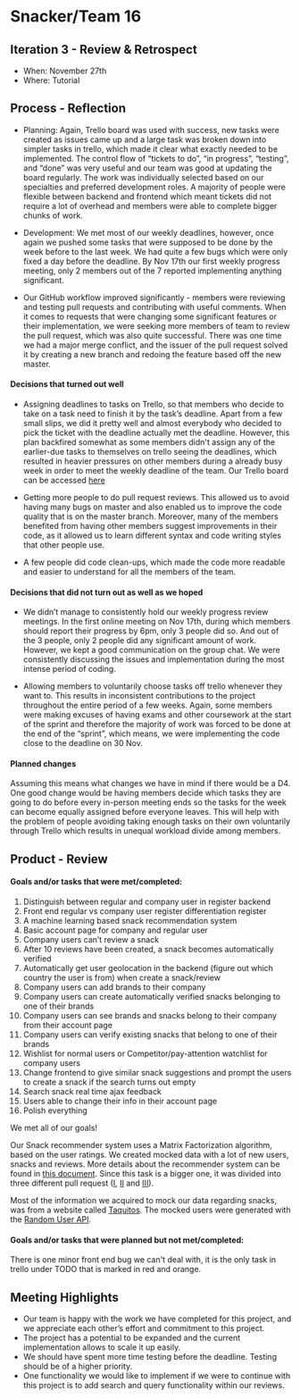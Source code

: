 # Snacker/Team 16

## Iteration 3 - Review & Retrospect

 * When: November 27th
 * Where: Tutorial

## Process - Reflection

 * Planning: Again, Trello board was used with success, new tasks were created as issues came up and a large task was broken down into simpler tasks in trello, which made it clear what exactly needed to be implemented. The control flow of “tickets to do”, “in progress”, “testing”, and “done” was very useful and our team was good at updating the board regularly. The work was individually selected based on our specialties and preferred development roles. A majority of people were flexible between backend and frontend which meant tickets did not require a lot of overhead and members were able to complete bigger chunks of work. 

 * Development: We met most of our weekly deadlines, however, once again we pushed some tasks that were supposed to be done by the week before to the last week. We had quite a few bugs which were only fixed a day before the deadline. By Nov 17th our first weekly progress meeting, only 2 members out of the 7 reported implementing anything significant.

* Our GitHub workflow improved significantly - members were reviewing and testing pull requests and contributing with useful comments. When it comes to requests that were changing some significant features or their implementation, we were seeking more members of team to review the pull request, which was also quite successful. There was one time we had a major merge conflict, and the issuer of the pull request solved it by creating a new branch and redoing the feature based off the new master.


#### Decisions that turned out well

* Assigning deadlines to tasks on Trello, so that members who decide to take on a task need to finish it by the task’s deadline. Apart from a few small slips, we did it pretty well and almost everybody who decided to pick the ticket with the deadline actually met the deadline. However, this plan backfired somewhat as some members didn't assign any of the earlier-due tasks to themselves on trello seeing the deadlines, which resulted in heavier pressures on other members during a already busy week in order to meet the weekly deadline of the team. Our Trello board can be accessed [here](https://trello.com/b/78v6AhWR/csc301-project)

* Getting more people to do pull request reviews. This allowed us to avoid having many bugs on master and also enabled us to improve the code quality that is on the master branch. Moreover, many of the members benefited from having other members suggest improvements in their code, as it allowed us to learn different syntax and code writing styles that other people use.

* A few people did code clean-ups, which made the code more readable and easier to understand for all the members of the team.


#### Decisions that did not turn out as well as we hoped

 * We didn’t manage to consistently hold our weekly progress review meetings. In the first online meeting on Nov 17th, during which members should report their progress by 6pm, only 3 people did so. And out of the 3 people, only 2 people did any significant amount of work. However, we kept a good communication on the group chat. We were consistently discussing the issues and implementation during the most intense period of coding.

 * Allowing members to voluntarily choose tasks off trello whenever they want to. This results in inconsistent contributions to the project throughout the entire period of a few weeks. Again, some members were making excuses of having exams and other coursework at the start of the sprint and therefore the majority of work was forced to be done at the end of the “sprint”, which means, we were implementing the code close to the deadline on 30 Nov. 


#### Planned changes

Assuming this means what changes we have in mind if there would be a D4. One good change would be having members decide which tasks they are going to do before every in-person meeting ends so the tasks for the week can become equally assigned before everyone leaves. This will help with the problem of people avoiding taking enough tasks on their own voluntarily through Trello which results in unequal workload divide among members.


## Product - Review

#### Goals and/or tasks that were met/completed:

1. Distinguish between regular and company user in register backend
2. Front end regular vs company user register differentiation register
3. A machine learning based snack recommendation system
4. Basic account page for company and regular user
5. Company users can’t review a snack
6. After 10 reviews have been created, a snack becomes automatically verified
7. Automatically get user geolocation in the backend (figure out which country the user is from) when create a snack/review
8. Company users can add brands to their company
9. Company users can create automatically verified snacks belonging to one of their brands
10. Company users can see brands and snacks belong to their company from their account page
11. Company users can verify existing snacks that belong to one of their brands
12. Wishlist for normal users or Competitor/pay-attention watchlist for company users
13. Change frontend to give similar snack suggestions and prompt the users to create a snack if the search turns out empty
14. Search snack real time ajax feedback
15. Users able to change their info in their account page
16. Polish everything

We met all of our goals! 

Our Snack recommender system uses a Matrix Factorization algorithm, based on the user ratings. We created mocked data with a lot of new users, snacks and reviews. More details about the recommender system can be found in  [this document](https://github.com/csc301-fall-2018/project-team-16/blob/master/deliverables/doc/recommender.md). Since this task is a bigger one, it was divided into three different pull request ([I](https://github.com/csc301-fall-2018/project-team-16/pull/39), [II](https://github.com/csc301-fall-2018/project-team-16/pull/53) and [III](https://github.com/csc301-fall-2018/project-team-16/pull/55)).

Most of the information we acquired to mock our data regarding snacks, was from a website called [Taquitos](https://www.taquitos.net/). The mocked users were generated with the [Random User API](https://randomuser.me).

#### Goals and/or tasks that were planned but not met/completed:

There is one minor front end bug we can't deal with, it is the only task in trello under TODO that is marked in red and orange.

## Meeting Highlights

 * Our team is happy with the work we have completed for this project, and we appreciate each other’s effort and commitment to this project.
 * The project has a potential to be expanded and the current implementation allows to scale it up easily.
 * We should have spent more time testing before the deadline. Testing should be of a higher priority.
 * One functionality we would like to implement if we were to continue with this project is to add search and query functionality within our reviews. 

